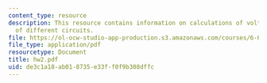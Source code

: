 ```yaml
---
content_type: resource
description: This resource contains information on calculations of voltage and resistance
  of different circuits.
file: https://ol-ocw-studio-app-production.s3.amazonaws.com/courses/6-071j-introduction-to-electronics-signals-and-measurement-spring-2006/de3c1a18ab018735e33ff0f9b308dffc_hw2.pdf
file_type: application/pdf
resourcetype: Document
title: hw2.pdf
uid: de3c1a18-ab01-8735-e33f-f0f9b308dffc
---
```

